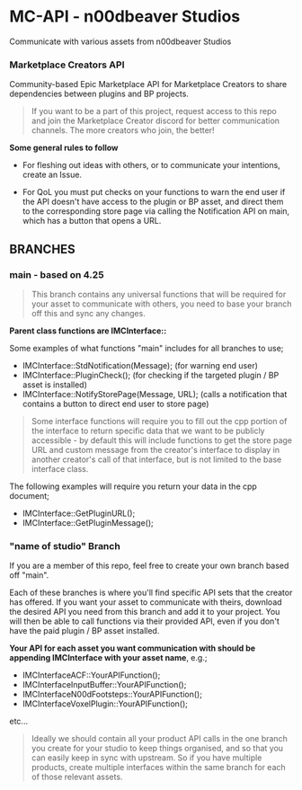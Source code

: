 # MC-API - n00dbeaver Studios

Communicate with various assets from n00dbeaver Studios

### Marketplace Creators API 

Community-based Epic Marketplace API for Marketplace Creators to share dependencies between plugins and BP projects.

> If you want to be a part of this project, request access to this repo and join the Marketplace Creator discord for better communication channels. The more creators who join, the better!  

**Some general rules to follow**

  - For fleshing out ideas with others, or to communicate your intentions, create an Issue.

  - For QoL you must put checks on your functions to warn the end user if the API doesn't have access to the plugin or BP asset, and direct them to the corresponding store page via calling the Notification API on main, which has a button that opens a URL. 

## BRANCHES

### main - based on 4.25

> This branch contains any universal functions that will be required for your asset to communicate with others, you need to base your branch off this and sync any changes.
  
  **Parent class functions are IMCInterface::**
  
  Some examples of what functions "main" includes for all branches to use;
  
  - IMCInterface::StdNotification(Message); (for warning end user)
  - IMCInterface::PluginCheck(); (for checking if the targeted plugin / BP asset is installed)
  - IMCInterface::NotifyStorePage(Message, URL); (calls a notification that contains a button to direct end user to store page)

> Some interface functions will require you to fill out the cpp portion of the interface to return specific data that we want to be publicly accessible - by default this will include functions to get the store page URL and custom message from the creator's interface to display in another creator's call of that interface, but is not limited to the base interface class.

  The following examples will require you return your data in the cpp document;

- IMCInterface::GetPluginURL();
- IMCInterface::GetPluginMessage();

### "name of studio" Branch

If you are a member of this repo, feel free to create your own branch based off "main".
  
  Each of these branches is where you'll find specific API sets that the creator has offered. If you want your asset to communicate with theirs, download the desired API you need from this branch and add it to your project. You will then be able to call functions via their provided API, even if you don't have the paid plugin / BP asset installed. 
  
  **Your API for each asset you want communication with should be appending IMCInterface with your asset name**, e.g.;
  
   - IMCInterfaceACF::YourAPIFunction();
   - IMCInterfaceInputBuffer::YourAPIFunction();
   - IMCInterfaceN00dFootsteps::YourAPIFunction();
   - IMCInterfaceVoxelPlugin::YourAPIFunction();

etc...

> Ideally we should contain all your product API calls in the one branch you create for your studio to keep things organised, and so that you can easily keep in sync with upstream. So if you have multiple products, create multiple interfaces within the same branch for each of those relevant assets. 


